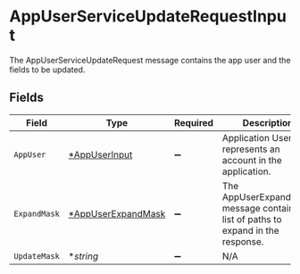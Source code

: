 # AppUserServiceUpdateRequestInput

The AppUserServiceUpdateRequest message contains the app user and the fields to be updated.


## Fields

| Field                                                                             | Type                                                                              | Required                                                                          | Description                                                                       |
| --------------------------------------------------------------------------------- | --------------------------------------------------------------------------------- | --------------------------------------------------------------------------------- | --------------------------------------------------------------------------------- |
| `AppUser`                                                                         | [*AppUserInput](../../models/shared/appuserinput.md)                              | :heavy_minus_sign:                                                                | Application User that represents an account in the application.                   |
| `ExpandMask`                                                                      | [*AppUserExpandMask](../../models/shared/appuserexpandmask.md)                    | :heavy_minus_sign:                                                                | The AppUserExpandMask message contains a list of paths to expand in the response. |
| `UpdateMask`                                                                      | **string*                                                                         | :heavy_minus_sign:                                                                | N/A                                                                               |